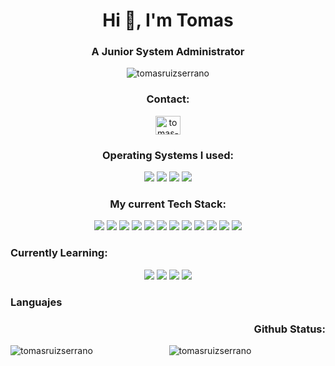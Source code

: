 <h1 align="center">Hi 👋, I'm Tomas</h1>
<h3 align="center">A Junior System Administrator</h3>

<p align="center"> <img src="https://komarev.com/ghpvc/?username=tomasruizserrano&label=Profile%20views&color=0e75b6&style=flat" alt="tomasruizserrano" /> </p>

<h3 align="left"><p align="center">Contact:</p></h3>
<p align="center">
  <a href="https://linkedin.com/in/tomas-ruiz-serrano" target="blank"><img align="center" src="https://raw.githubusercontent.com/rahuldkjain/github-profile-readme-generator/master/src/images/icons/Social/linked-in-alt.svg" alt="tomas-ruiz-serrano" height="30" width="40" /></a>
</p>

<h3 align="left"><p align="center">Operating Systems I used:</p></h3>
<p align="center">
  <a>
    <img src="https://img.shields.io/badge/Windows-0078D6?style=for-the-badge&logo=windows&logoColor=white"/>
  </a>
  <a>
    <img src="https://img.shields.io/badge/Debian-D70A53?style=for-the-badge&logo=debian&logoColor=white"/>
  </a>
    <a>
    <img src="https://img.shields.io/badge/Kali-268BEE?style=for-the-badge&logo=kalilinux&logoColor=white"/>
  </a>
    <a>
    <img src="https://img.shields.io/badge/Ubuntu-E95420?style=for-the-badge&logo=ubuntu&logoColor=white"/>
  </a>
</p>

<h3 align="left"><p align="center">My current Tech Stack:</p></h3>
<p align="center">
  <a>
    <img src="https://img.shields.io/badge/Linux-FCC624?style=for-the-badge&logo=linux&logoColor=black"/>
  </a>
  <a>
    <img src="https://img.shields.io/badge/shell_script-%23121011.svg?style=for-the-badge&logo=gnu-bash&logoColor=white"/>
  </a>
  <a>
    <img src="https://img.shields.io/badge/python-3670A0?style=for-the-badge&logo=python&logoColor=ffdd54"/>
  </a>
    <a>
    <img src="https://img.shields.io/badge/Cloudflare-F38020?style=for-the-badge&logo=Cloudflare&logoColor=white"/>
  </a>
    <a>
    <img src="https://img.shields.io/badge/MariaDB-003545?style=for-the-badge&logo=mariadb&logoColor=white"/>
  </a>
    <a>
    <img src="https://img.shields.io/badge/mysql-%2300f.svg?style=for-the-badge&logo=mysql&logoColor=white"/>
  </a>
    <a>
    <img src="https://img.shields.io/badge/postgres-%23316192.svg?style=for-the-badge&logo=postgresql&logoColor=white"/>
  </a>
    <a>
    <img src="https://img.shields.io/badge/tailwindcss-%2338B2AC.svg?style=for-the-badge&logo=tailwind-css&logoColor=white"/>
  </a>
  <a>
    <img src="https://img.shields.io/badge/nginx-%23009639.svg?style=for-the-badge&logo=nginx&logoColor=white"/>
  </a>
  <a>
    <img src="https://img.shields.io/badge/apache-%23D42029.svg?style=for-the-badge&logo=apache&logoColor=white"/>
  </a>
  <a>
    <img src="https://img.shields.io/badge/html5-%23E34F26.svg?style=for-the-badge&logo=html5&logoColor=white"/>
  </a>
  <a>
    <img src="https://img.shields.io/badge/css3-%231572B6.svg?style=for-the-badge&logo=css3&logoColor=white"/>
  </a>
</p>

<h3 align="left">Currently Learning:</h3>
<p align="center">
  <a>
    <img src="https://img.shields.io/badge/Freecodecamp-%23123.svg?&style=for-the-badge&logo=freecodecamp&logoColor=green"/>
  </a>
  <a>
    <img src="https://img.shields.io/badge/MDN_Web_Docs-black?style=for-the-badge&logo=mdnwebdocs&logoColor=white"/>
  </a>
  <a>
    <img src="https://img.shields.io/badge/Codewars-B1361E?style=for-the-badge&logo=codewars&logoColor=grey"/>
  </a>
  <a>
    <img src="https://img.shields.io/badge/-Hackerrank-2EC866?style=for-the-badge&logo=HackerRank&logoColor=white"/>
  </a>
  
</p>

<p> <h3  align="left"> Languajes  </h3> <h3 align="right">Github Status:</h3></p>
<p align="center">
 <img align="left" src="https://github-readme-stats.vercel.app/api/top-langs?username=tomasruizserrano&show_icons=true&locale=en&layout=compact" alt="tomasruizserrano" />
  <img align="center" src="https://github-readme-stats.vercel.app/api?username=tomasruizserrano&show_icons=true&locale=en" alt="tomasruizserrano" />
</p> 

